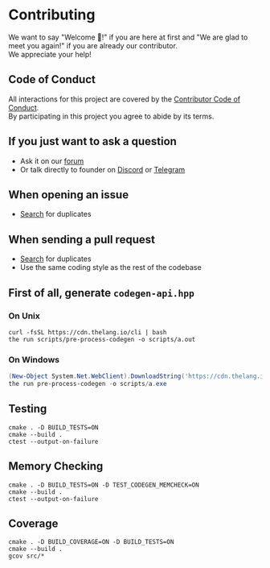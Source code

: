 # Contributing
We want to say "Welcome 👋!" if you are here at first and "We are glad to meet you again!" if you are already our contributor. \
We appreciate your help!

## Code of Conduct
All interactions for this project are covered by the [Contributor Code of Conduct](CODE_OF_CONDUCT.md). \
By participating in this project you agree to abide by its terms.

## If you just want to ask a question
- Ask it on our [forum][the-forum]
- Or talk directly to founder on [Discord][the-discord] or [Telegram][the-telegram]

## When opening an issue
- [Search][the-issues] for duplicates

## When sending a pull request
- [Search][the-prs] for duplicates
- Use the same coding style as the rest of the codebase

## First of all, generate `codegen-api.hpp`
### On Unix

```shell
curl -fsSL https://cdn.thelang.io/cli | bash
the run scripts/pre-process-codegen -o scripts/a.out
```

### On Windows

```powershell
(New-Object System.Net.WebClient).DownloadString('https://cdn.thelang.io/cli-win') | iex
the run pre-process-codegen -o scripts/a.exe
```

## Testing

```shell
cmake . -D BUILD_TESTS=ON
cmake --build .
ctest --output-on-failure
```

## Memory Checking

```shell
cmake . -D BUILD_TESTS=ON -D TEST_CODEGEN_MEMCHECK=ON
cmake --build .
ctest --output-on-failure
```

## Coverage

```shell
cmake . -D BUILD_COVERAGE=ON -D BUILD_TESTS=ON
cmake --build .
gcov src/*
```

[the-discord]: https://discord.gg/CTMM583G7V
[the-forum]: https://forum.thelang.io/
[the-issues]: https://github.com/thelang-io/docs.thelang.io/issues?q=is%3Aissue
[the-prs]: https://github.com/thelang-io/docs.thelang.io/pulls?q=is%3Apr
[the-telegram]: https://t.me/thelang_io
